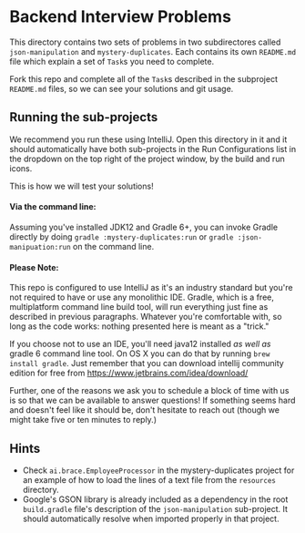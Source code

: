 # Backend Interview Problems

This directory contains two sets of problems in two subdirectores called
`json-manipulation` and `mystery-duplicates`. Each contains its own `README.md`
file which explain a set of `Task`s you need to complete.

Fork this repo and complete all of the `Task`s described in the subproject
`README.md` files, so we can see your solutions and git usage.

## Running the sub-projects

We recommend you run these using IntelliJ. Open this directory in it and it
should automatically have both sub-projects in the Run Configurations list in
the dropdown on the top right of the project window, by the build and run icons.

This is how we will test your solutions!

#### Via the command line:

Assuming you've installed JDK12 and Gradle 6+, you can invoke Gradle directly by
doing `gradle :mystery-duplicates:run` or `gradle :json-manipuation:run` on the
command line.

#### Please Note:

This repo is configured to use IntelliJ as it's an industry standard but you're
not required to have or use any monolithic IDE. Gradle, which is a free,
multiplatform command line build tool, will run everything just fine as
described in previous paragraphs. Whatever you're comfortable with, so long as
the code works: nothing presented here is meant as a "trick."

If you choose not to use an IDE, you'll need java12 installed _as well as_
gradle 6 command line tool. On OS X you can do that by running
`brew install gradle`. Just remember that you can download intellij community
edition for free from https://www.jetbrains.com/idea/download/

Further, one of the reasons we ask you to schedule a block of time with us is so
that we can be available to answer questions! If something seems hard and
doesn't feel like it should be, don't hesitate to reach out (though we might
take five or ten minutes to reply.)

## Hints

- Check `ai.brace.EmployeeProcessor` in the mystery-duplicates project for an
example of how to load the lines of a text file from the `resources` directory.
- Google's GSON library is already included as a dependency in the root
`build.gradle` file's description of the `json-manipulation` sub-project. It
should automatically resolve when imported properly in that project.
